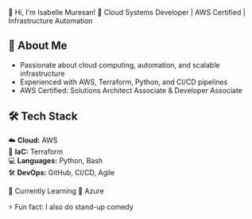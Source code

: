 👋  Hi, I'm Isabelle Muresan!
🚀  Cloud Systems Developer | AWS Certified | Infrastructure Automation

## 🔹 About Me 
- Passionate about cloud computing, automation, and scalable infrastructure
- Experienced with AWS, Terraform, Python, and CI/CD pipelines
- AWS Certified: Solutions Architect Associate & Developer Associate

## 🛠 Tech Stack  
☁️ **Cloud:** AWS  
📜 **IaC:** Terraform  
💻 **Languages:** Python, Bash  
🛠 **DevOps:** GitHub, CI/CD, Agile  

🌱  Currently Learning 
🔹  Azure

⚡ Fun fact: I also do stand-up comedy 


